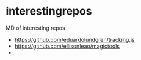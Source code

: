 interestingrepos
================

MD of interesting repos

* https://github.com/eduardolundgren/tracking.js
* https://github.com/ellisonleao/magictools
* 
